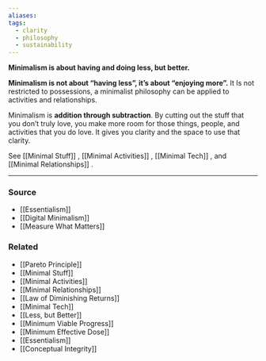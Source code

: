 ```yaml
---
aliases: 
tags:
  - clarity
  - philosophy
  - sustainability
---
```

**Minimalism is about having and doing less, but better.**

**Minimalism is not about “having less”, it’s about “enjoying more”.** It Is not restricted to possessions, a minimalist philosophy can be applied to activities and relationships.

Minimalism is **addition through subtraction**. By cutting out the stuff that you don’t truly love, you make more room for those things, people, and activities that you do love. It gives you clarity and the space to use that clarity.

See [[Minimal Stuff]] , [[Minimal Activities]] , [[Minimal Tech]] , and [[Minimal Relationships]] .

---

### Source
- [[Essentialism]]
- [[Digital Minimalism]]
- [[Measure What Matters]]

### Related
- [[Pareto Principle]]
- [[Minimal Stuff]]
- [[Minimal Activities]]
- [[Minimal Relationships]]
- [[Law of Diminishing Returns]]
- [[Minimal Tech]]
- [[Less, but Better]]
- [[Minimum Viable Progress]] 
- [[Minimum Effective Dose]]
- [[Essentialism]]
- [[Conceptual Integrity]]